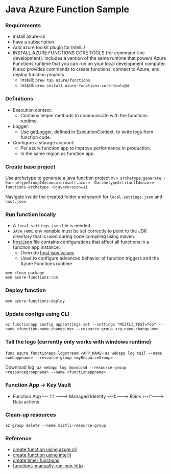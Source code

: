 # Java Azure Function Sample

### Requirements

- install azure-cli
- have a subscription
- Add azure toolkit plugin for IntelliJ
- INSTALL AZURE FUNCTIONS CORE TOOLS (for command-line development). Includes a version of the same runtime that powers Azure Functions runtime that you can run on your local development computer. It also provides commands to create functions, connect to Azure, and deploy function projects
  - install: `brew tap azure/functions`
  - install: `brew install azure-functions-core-tools@4`

### Definitions
- Execution context: 
  - Contains helper methods to communicate with the functions runtime.
- Logger:
  - Use getLogger, defined in ExecutionContext, to write logs from function code.
- Configure a storage account:
  - Per azure function app to improve performance in production.
  - In the same region as function app.
  
### Create base project

Use archetype to generate a java function project
`mvn archetype:generate -DarchetypeGroupId=com.microsoft.azure -DarchetypeArtifactId=azure-functions-archetype -DjavaVersion=11`

Navigate inside the created folder and search for `local.settings.json` and `host.json`

### Run function locally
- A `local.settings.json` file is needed
- `JAVA_HOME` env variable must be set correctly to point to the JDK directory that is used during code compiling using maven.
- [host.json](https://learn.microsoft.com/en-us/azure/azure-functions/functions-host-json) file contains configurations that affect all functions in a function app instance.
  - Override [host.json values](https://learn.microsoft.com/en-us/azure/azure-functions/functions-host-json#override-hostjson-values)
  - Used to configure advanced behavior of function triggers and the Azure Functions runtime

```shell
mvn clean package
mvn azure-functions:run
```

### Deploy function
```shell
mvn azure-functions:deploy
```

### Update configs using CLI
```shell
az functionapp config appsettings set --settings "MIZTLI_TEST=foo" --name <function-name-change-me> --resource-group <rg-name-change-me>
```

### Tail the logs (currently only works with windows runtime)

`func azure functionapp logstream <APP_NAME>`
`az webapp log tail --name <webappname> --resource-group <myResourceGroup>`

Download log:
`az webapp log download --resource-group <resourcegroupname> --name <functionappname>`

### Function App -> Key Vault

- Function App --- 1:1 ---> Managed Identity ---1:*---> Roles ---1:*---> Data actions

### Clean-up resources

`az group delete --name miztli-resource-group`

### Reference

- [create function using azure cli](https://learn.microsoft.com/en-us/azure/azure-functions/create-first-function-cli-java?tabs=bash%2Cazure-cli%2Cbrowser)
- [create function using intellij](https://learn.microsoft.com/en-us/azure/azure-functions/functions-create-maven-intellij)
- [create timer functions](https://learn.microsoft.com/en-us/azure/azure-functions/functions-bindings-timer?tabs=in-process&pivots=programming-language-java)
- [functions-manually-run-non-http](https://learn.microsoft.com/en-us/azure/azure-functions/functions-manually-run-non-http)